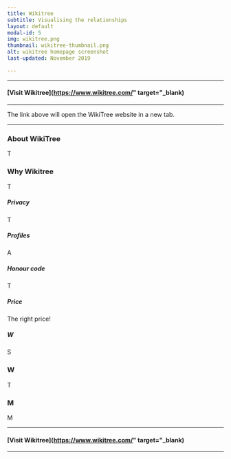 ```yaml
---
title: Wikitree
subtitle: Visualising the relationships
layout: default
modal-id: 5
img: wikitree.png
thumbnail: wikitree-thumbnail.png
alt: wikitree homepage screenshot
last-updated: November 2019

---
```


***
#### [Visit Wikitree](https://www.wikitree.com/" target="_blank)
***

The link above will open the WikiTree website in a new tab.

---

### About WikiTree

T

### Why Wikitree

T

##### Privacy

T

##### Profiles

A

##### Honour code

T

##### Price

The right price!

##### W

S

### W

T

### M

M

***
#### [Visit Wikitree](https://www.wikitree.com/" target="_blank)
***
